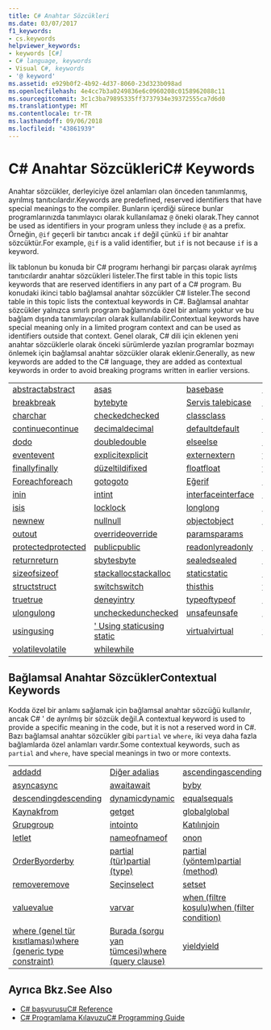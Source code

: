 ```yaml
---
title: C# Anahtar Sözcükleri
ms.date: 03/07/2017
f1_keywords:
- cs.keywords
helpviewer_keywords:
- keywords [C#]
- C# language, keywords
- Visual C#, keywords
- '@ keyword'
ms.assetid: e929b0f2-4b92-4d37-8060-23d323b098ad
ms.openlocfilehash: 4e4cc7b3a0249836e6c0960208c0158962088c11
ms.sourcegitcommit: 3c1c3ba79895335ff3737934e39372555ca7d6d0
ms.translationtype: MT
ms.contentlocale: tr-TR
ms.lasthandoff: 09/06/2018
ms.locfileid: "43861939"
---
```

# <a name="c-keywords"></a><span data-ttu-id="13bf0-102">C# Anahtar Sözcükleri</span><span class="sxs-lookup"><span data-stu-id="13bf0-102">C# Keywords</span></span>
<span data-ttu-id="13bf0-103">Anahtar sözcükler, derleyiciye özel anlamları olan önceden tanımlanmış, ayrılmış tanıtıcılardır.</span><span class="sxs-lookup"><span data-stu-id="13bf0-103">Keywords are predefined, reserved identifiers that have special meanings to the compiler.</span></span> <span data-ttu-id="13bf0-104">Bunların içerdiği sürece bunlar programlarınızda tanımlayıcı olarak kullanılamaz `@` öneki olarak.</span><span class="sxs-lookup"><span data-stu-id="13bf0-104">They cannot be used as identifiers in your program unless they include `@` as a prefix.</span></span> <span data-ttu-id="13bf0-105">Örneğin, `@if` geçerli bir tanıtıcı ancak `if` değil çünkü `if` bir anahtar sözcüktür.</span><span class="sxs-lookup"><span data-stu-id="13bf0-105">For example, `@if` is a valid identifier, but `if` is not because `if` is a keyword.</span></span>  
  
 <span data-ttu-id="13bf0-106">İlk tablonun bu konuda bir C# programı herhangi bir parçası olarak ayrılmış tanıtıcılardır anahtar sözcükleri listeler.</span><span class="sxs-lookup"><span data-stu-id="13bf0-106">The first table in this topic lists keywords that are reserved identifiers in any part of a C# program.</span></span> <span data-ttu-id="13bf0-107">Bu konudaki ikinci tablo bağlamsal anahtar sözcükler C# listeler.</span><span class="sxs-lookup"><span data-stu-id="13bf0-107">The second table in this topic lists the contextual keywords in C#.</span></span> <span data-ttu-id="13bf0-108">Bağlamsal anahtar sözcükler yalnızca sınırlı program bağlamında özel bir anlamı yoktur ve bu bağlam dışında tanımlayıcıları olarak kullanılabilir.</span><span class="sxs-lookup"><span data-stu-id="13bf0-108">Contextual keywords have special meaning only in a limited program context and can be used as identifiers outside that context.</span></span> <span data-ttu-id="13bf0-109">Genel olarak, C# dili için eklenen yeni anahtar sözcüklerle olarak önceki sürümlerde yazılan programlar bozmayı önlemek için bağlamsal anahtar sözcükler olarak eklenir.</span><span class="sxs-lookup"><span data-stu-id="13bf0-109">Generally, as new keywords are added to the C# language, they are added as contextual keywords in order to avoid breaking programs written in earlier versions.</span></span>  
  
|||||  
|---|---|---|---|  
|[<span data-ttu-id="13bf0-110">abstract</span><span class="sxs-lookup"><span data-stu-id="13bf0-110">abstract</span></span>](../../../csharp/language-reference/keywords/abstract.md)|[<span data-ttu-id="13bf0-111">as</span><span class="sxs-lookup"><span data-stu-id="13bf0-111">as</span></span>](../../../csharp/language-reference/keywords/as.md)|[<span data-ttu-id="13bf0-112">base</span><span class="sxs-lookup"><span data-stu-id="13bf0-112">base</span></span>](../../../csharp/language-reference/keywords/base.md)|[<span data-ttu-id="13bf0-113">bool</span><span class="sxs-lookup"><span data-stu-id="13bf0-113">bool</span></span>](../../../csharp/language-reference/keywords/bool.md)|  
|[<span data-ttu-id="13bf0-114">break</span><span class="sxs-lookup"><span data-stu-id="13bf0-114">break</span></span>](../../../csharp/language-reference/keywords/break.md)|[<span data-ttu-id="13bf0-115">byte</span><span class="sxs-lookup"><span data-stu-id="13bf0-115">byte</span></span>](../../../csharp/language-reference/keywords/byte.md)|[<span data-ttu-id="13bf0-116">Servis talebi</span><span class="sxs-lookup"><span data-stu-id="13bf0-116">case</span></span>](../../../csharp/language-reference/keywords/switch.md)|[<span data-ttu-id="13bf0-117">Yakalama</span><span class="sxs-lookup"><span data-stu-id="13bf0-117">catch</span></span>](../../../csharp/language-reference/keywords/try-catch.md)|  
|[<span data-ttu-id="13bf0-118">char</span><span class="sxs-lookup"><span data-stu-id="13bf0-118">char</span></span>](../../../csharp/language-reference/keywords/char.md)|[<span data-ttu-id="13bf0-119">checked</span><span class="sxs-lookup"><span data-stu-id="13bf0-119">checked</span></span>](../../../csharp/language-reference/keywords/checked.md)|[<span data-ttu-id="13bf0-120">class</span><span class="sxs-lookup"><span data-stu-id="13bf0-120">class</span></span>](../../../csharp/language-reference/keywords/class.md)|[<span data-ttu-id="13bf0-121">const</span><span class="sxs-lookup"><span data-stu-id="13bf0-121">const</span></span>](../../../csharp/language-reference/keywords/const.md)|  
|[<span data-ttu-id="13bf0-122">continue</span><span class="sxs-lookup"><span data-stu-id="13bf0-122">continue</span></span>](../../../csharp/language-reference/keywords/continue.md)|[<span data-ttu-id="13bf0-123">decimal</span><span class="sxs-lookup"><span data-stu-id="13bf0-123">decimal</span></span>](../../../csharp/language-reference/keywords/decimal.md)|[<span data-ttu-id="13bf0-124">default</span><span class="sxs-lookup"><span data-stu-id="13bf0-124">default</span></span>](../../../csharp/language-reference/keywords/default.md)|[<span data-ttu-id="13bf0-125">delegate</span><span class="sxs-lookup"><span data-stu-id="13bf0-125">delegate</span></span>](../../../csharp/language-reference/keywords/delegate.md)|  
|[<span data-ttu-id="13bf0-126">do</span><span class="sxs-lookup"><span data-stu-id="13bf0-126">do</span></span>](../../../csharp/language-reference/keywords/do.md)|[<span data-ttu-id="13bf0-127">double</span><span class="sxs-lookup"><span data-stu-id="13bf0-127">double</span></span>](../../../csharp/language-reference/keywords/double.md)|[<span data-ttu-id="13bf0-128">else</span><span class="sxs-lookup"><span data-stu-id="13bf0-128">else</span></span>](../../../csharp/language-reference/keywords/if-else.md)|[<span data-ttu-id="13bf0-129">enum</span><span class="sxs-lookup"><span data-stu-id="13bf0-129">enum</span></span>](../../../csharp/language-reference/keywords/enum.md)|  
|[<span data-ttu-id="13bf0-130">event</span><span class="sxs-lookup"><span data-stu-id="13bf0-130">event</span></span>](../../../csharp/language-reference/keywords/event.md)|[<span data-ttu-id="13bf0-131">explicit</span><span class="sxs-lookup"><span data-stu-id="13bf0-131">explicit</span></span>](../../../csharp/language-reference/keywords/explicit.md)|[<span data-ttu-id="13bf0-132">extern</span><span class="sxs-lookup"><span data-stu-id="13bf0-132">extern</span></span>](../../../csharp/language-reference/keywords/extern.md)|[<span data-ttu-id="13bf0-133">false</span><span class="sxs-lookup"><span data-stu-id="13bf0-133">false</span></span>](../../../csharp/language-reference/keywords/false.md)|  
|[<span data-ttu-id="13bf0-134">finally</span><span class="sxs-lookup"><span data-stu-id="13bf0-134">finally</span></span>](../../../csharp/language-reference/keywords/try-finally.md)|[<span data-ttu-id="13bf0-135">düzeltildi</span><span class="sxs-lookup"><span data-stu-id="13bf0-135">fixed</span></span>](../../../csharp/language-reference/keywords/fixed-statement.md)|[<span data-ttu-id="13bf0-136">float</span><span class="sxs-lookup"><span data-stu-id="13bf0-136">float</span></span>](../../../csharp/language-reference/keywords/float.md)|[<span data-ttu-id="13bf0-137">for</span><span class="sxs-lookup"><span data-stu-id="13bf0-137">for</span></span>](../../../csharp/language-reference/keywords/for.md)|  
|[<span data-ttu-id="13bf0-138">Foreach</span><span class="sxs-lookup"><span data-stu-id="13bf0-138">foreach</span></span>](../../../csharp/language-reference/keywords/foreach-in.md)|[<span data-ttu-id="13bf0-139">goto</span><span class="sxs-lookup"><span data-stu-id="13bf0-139">goto</span></span>](../../../csharp/language-reference/keywords/goto.md)|[<span data-ttu-id="13bf0-140">Eğer</span><span class="sxs-lookup"><span data-stu-id="13bf0-140">if</span></span>](../../../csharp/language-reference/keywords/if-else.md)|[<span data-ttu-id="13bf0-141">implicit</span><span class="sxs-lookup"><span data-stu-id="13bf0-141">implicit</span></span>](../../../csharp/language-reference/keywords/implicit.md)|  
|[<span data-ttu-id="13bf0-142">in</span><span class="sxs-lookup"><span data-stu-id="13bf0-142">in</span></span>](../../../csharp/language-reference/keywords/in.md)|[<span data-ttu-id="13bf0-143">int</span><span class="sxs-lookup"><span data-stu-id="13bf0-143">int</span></span>](../../../csharp/language-reference/keywords/int.md)|[<span data-ttu-id="13bf0-144">interface</span><span class="sxs-lookup"><span data-stu-id="13bf0-144">interface</span></span>](../../../csharp/language-reference/keywords/interface.md)|[<span data-ttu-id="13bf0-145">internal</span><span class="sxs-lookup"><span data-stu-id="13bf0-145">internal</span></span>](../../../csharp/language-reference/keywords/internal.md)|
|[<span data-ttu-id="13bf0-146">is</span><span class="sxs-lookup"><span data-stu-id="13bf0-146">is</span></span>](../../../csharp/language-reference/keywords/is.md)|[<span data-ttu-id="13bf0-147">lock</span><span class="sxs-lookup"><span data-stu-id="13bf0-147">lock</span></span>](../../../csharp/language-reference/keywords/lock-statement.md)|[<span data-ttu-id="13bf0-148">long</span><span class="sxs-lookup"><span data-stu-id="13bf0-148">long</span></span>](../../../csharp/language-reference/keywords/long.md)|[<span data-ttu-id="13bf0-149">namespace</span><span class="sxs-lookup"><span data-stu-id="13bf0-149">namespace</span></span>](../../../csharp/language-reference/keywords/namespace.md)|
|[<span data-ttu-id="13bf0-150">new</span><span class="sxs-lookup"><span data-stu-id="13bf0-150">new</span></span>](../../../csharp/language-reference/keywords/new.md)|[<span data-ttu-id="13bf0-151">null</span><span class="sxs-lookup"><span data-stu-id="13bf0-151">null</span></span>](../../../csharp/language-reference/keywords/null.md)|[<span data-ttu-id="13bf0-152">object</span><span class="sxs-lookup"><span data-stu-id="13bf0-152">object</span></span>](../../../csharp/language-reference/keywords/object.md)|[<span data-ttu-id="13bf0-153">operator</span><span class="sxs-lookup"><span data-stu-id="13bf0-153">operator</span></span>](../../../csharp/language-reference/keywords/operator.md)|
|[<span data-ttu-id="13bf0-154">out</span><span class="sxs-lookup"><span data-stu-id="13bf0-154">out</span></span>](../../../csharp/language-reference/keywords/out.md)|[<span data-ttu-id="13bf0-155">override</span><span class="sxs-lookup"><span data-stu-id="13bf0-155">override</span></span>](../../../csharp/language-reference/keywords/override.md)|[<span data-ttu-id="13bf0-156">params</span><span class="sxs-lookup"><span data-stu-id="13bf0-156">params</span></span>](../../../csharp/language-reference/keywords/params.md)|[<span data-ttu-id="13bf0-157">private</span><span class="sxs-lookup"><span data-stu-id="13bf0-157">private</span></span>](../../../csharp/language-reference/keywords/private.md)|
|[<span data-ttu-id="13bf0-158">protected</span><span class="sxs-lookup"><span data-stu-id="13bf0-158">protected</span></span>](../../../csharp/language-reference/keywords/protected.md)|[<span data-ttu-id="13bf0-159">public</span><span class="sxs-lookup"><span data-stu-id="13bf0-159">public</span></span>](../../../csharp/language-reference/keywords/public.md)|[<span data-ttu-id="13bf0-160">readonly</span><span class="sxs-lookup"><span data-stu-id="13bf0-160">readonly</span></span>](../../../csharp/language-reference/keywords/readonly.md)|[<span data-ttu-id="13bf0-161">ref</span><span class="sxs-lookup"><span data-stu-id="13bf0-161">ref</span></span>](../../../csharp/language-reference/keywords/ref.md)|
|[<span data-ttu-id="13bf0-162">return</span><span class="sxs-lookup"><span data-stu-id="13bf0-162">return</span></span>](../../../csharp/language-reference/keywords/return.md)|[<span data-ttu-id="13bf0-163">sbyte</span><span class="sxs-lookup"><span data-stu-id="13bf0-163">sbyte</span></span>](../../../csharp/language-reference/keywords/sbyte.md)|[<span data-ttu-id="13bf0-164">sealed</span><span class="sxs-lookup"><span data-stu-id="13bf0-164">sealed</span></span>](../../../csharp/language-reference/keywords/sealed.md)|[<span data-ttu-id="13bf0-165">short</span><span class="sxs-lookup"><span data-stu-id="13bf0-165">short</span></span>](../../../csharp/language-reference/keywords/short.md)||
[<span data-ttu-id="13bf0-166">sizeof</span><span class="sxs-lookup"><span data-stu-id="13bf0-166">sizeof</span></span>](../../../csharp/language-reference/keywords/sizeof.md)|[<span data-ttu-id="13bf0-167">stackalloc</span><span class="sxs-lookup"><span data-stu-id="13bf0-167">stackalloc</span></span>](../../../csharp/language-reference/keywords/stackalloc.md)|[<span data-ttu-id="13bf0-168">static</span><span class="sxs-lookup"><span data-stu-id="13bf0-168">static</span></span>](../../../csharp/language-reference/keywords/static.md)|[<span data-ttu-id="13bf0-169">string</span><span class="sxs-lookup"><span data-stu-id="13bf0-169">string</span></span>](../../../csharp/language-reference/keywords/string.md)|
|[<span data-ttu-id="13bf0-170">struct</span><span class="sxs-lookup"><span data-stu-id="13bf0-170">struct</span></span>](../../../csharp/language-reference/keywords/struct.md)|[<span data-ttu-id="13bf0-171">switch</span><span class="sxs-lookup"><span data-stu-id="13bf0-171">switch</span></span>](../../../csharp/language-reference/keywords/switch.md)|[<span data-ttu-id="13bf0-172">this</span><span class="sxs-lookup"><span data-stu-id="13bf0-172">this</span></span>](../../../csharp/language-reference/keywords/this.md)|[<span data-ttu-id="13bf0-173">throw</span><span class="sxs-lookup"><span data-stu-id="13bf0-173">throw</span></span>](../../../csharp/language-reference/keywords/throw.md)|
|[<span data-ttu-id="13bf0-174">true</span><span class="sxs-lookup"><span data-stu-id="13bf0-174">true</span></span>](../../../csharp/language-reference/keywords/true.md)|[<span data-ttu-id="13bf0-175">deneyin</span><span class="sxs-lookup"><span data-stu-id="13bf0-175">try</span></span>](../../../csharp/language-reference/keywords/try-catch.md)|[<span data-ttu-id="13bf0-176">typeof</span><span class="sxs-lookup"><span data-stu-id="13bf0-176">typeof</span></span>](../../../csharp/language-reference/keywords/typeof.md)|[<span data-ttu-id="13bf0-177">uint</span><span class="sxs-lookup"><span data-stu-id="13bf0-177">uint</span></span>](../../../csharp/language-reference/keywords/uint.md)|
|[<span data-ttu-id="13bf0-178">ulong</span><span class="sxs-lookup"><span data-stu-id="13bf0-178">ulong</span></span>](../../../csharp/language-reference/keywords/ulong.md)|[<span data-ttu-id="13bf0-179">unchecked</span><span class="sxs-lookup"><span data-stu-id="13bf0-179">unchecked</span></span>](../../../csharp/language-reference/keywords/unchecked.md)|[<span data-ttu-id="13bf0-180">unsafe</span><span class="sxs-lookup"><span data-stu-id="13bf0-180">unsafe</span></span>](../../../csharp/language-reference/keywords/unsafe.md)|[<span data-ttu-id="13bf0-181">ushort</span><span class="sxs-lookup"><span data-stu-id="13bf0-181">ushort</span></span>](../../../csharp/language-reference/keywords/ushort.md)|
|[<span data-ttu-id="13bf0-182">using</span><span class="sxs-lookup"><span data-stu-id="13bf0-182">using</span></span>](../../../csharp/language-reference/keywords/using.md)|[<span data-ttu-id="13bf0-183">' Using static</span><span class="sxs-lookup"><span data-stu-id="13bf0-183">using static</span></span>](using-static.md)|[<span data-ttu-id="13bf0-184">virtual</span><span class="sxs-lookup"><span data-stu-id="13bf0-184">virtual</span></span>](../../../csharp/language-reference/keywords/virtual.md)|[<span data-ttu-id="13bf0-185">void</span><span class="sxs-lookup"><span data-stu-id="13bf0-185">void</span></span>](../../../csharp/language-reference/keywords/void.md)|
|[<span data-ttu-id="13bf0-186">volatile</span><span class="sxs-lookup"><span data-stu-id="13bf0-186">volatile</span></span>](../../../csharp/language-reference/keywords/volatile.md)|[<span data-ttu-id="13bf0-187">while</span><span class="sxs-lookup"><span data-stu-id="13bf0-187">while</span></span>](../../../csharp/language-reference/keywords/while.md)|

## <a name="contextual-keywords"></a><span data-ttu-id="13bf0-188">Bağlamsal Anahtar Sözcükler</span><span class="sxs-lookup"><span data-stu-id="13bf0-188">Contextual Keywords</span></span>  
 <span data-ttu-id="13bf0-189">Kodda özel bir anlamı sağlamak için bağlamsal anahtar sözcüğü kullanılır, ancak C# ' de ayrılmış bir sözcük değil.</span><span class="sxs-lookup"><span data-stu-id="13bf0-189">A contextual keyword is used to provide a specific meaning in the code, but it is not a reserved word in C#.</span></span> <span data-ttu-id="13bf0-190">Bazı bağlamsal anahtar sözcükler gibi `partial` ve `where`, iki veya daha fazla bağlamlarda özel anlamları vardır.</span><span class="sxs-lookup"><span data-stu-id="13bf0-190">Some contextual keywords, such as `partial` and `where`, have special meanings in two or more contexts.</span></span>  
  
||||  
|---|---|---|  
|[<span data-ttu-id="13bf0-191">add</span><span class="sxs-lookup"><span data-stu-id="13bf0-191">add</span></span>](add.md)|[<span data-ttu-id="13bf0-192">Diğer ad</span><span class="sxs-lookup"><span data-stu-id="13bf0-192">alias</span></span>](extern-alias.md)|[<span data-ttu-id="13bf0-193">ascending</span><span class="sxs-lookup"><span data-stu-id="13bf0-193">ascending</span></span>](ascending.md)|
|[<span data-ttu-id="13bf0-194">async</span><span class="sxs-lookup"><span data-stu-id="13bf0-194">async</span></span>](async.md)|[<span data-ttu-id="13bf0-195">await</span><span class="sxs-lookup"><span data-stu-id="13bf0-195">await</span></span>](await.md)|[<span data-ttu-id="13bf0-196">by</span><span class="sxs-lookup"><span data-stu-id="13bf0-196">by</span></span>](by.md)|
|[<span data-ttu-id="13bf0-197">descending</span><span class="sxs-lookup"><span data-stu-id="13bf0-197">descending</span></span>](descending.md)|[<span data-ttu-id="13bf0-198">dynamic</span><span class="sxs-lookup"><span data-stu-id="13bf0-198">dynamic</span></span>](dynamic.md)|[<span data-ttu-id="13bf0-199">equals</span><span class="sxs-lookup"><span data-stu-id="13bf0-199">equals</span></span>](equals.md)|
|[<span data-ttu-id="13bf0-200">Kaynak</span><span class="sxs-lookup"><span data-stu-id="13bf0-200">from</span></span>](from-clause.md)|[<span data-ttu-id="13bf0-201">get</span><span class="sxs-lookup"><span data-stu-id="13bf0-201">get</span></span>](get.md)|[<span data-ttu-id="13bf0-202">global</span><span class="sxs-lookup"><span data-stu-id="13bf0-202">global</span></span>](global.md)|
|[<span data-ttu-id="13bf0-203">Grup</span><span class="sxs-lookup"><span data-stu-id="13bf0-203">group</span></span>](group-clause.md)|[<span data-ttu-id="13bf0-204">into</span><span class="sxs-lookup"><span data-stu-id="13bf0-204">into</span></span>](into.md)|[<span data-ttu-id="13bf0-205">Katılın</span><span class="sxs-lookup"><span data-stu-id="13bf0-205">join</span></span>](join-clause.md)|
|[<span data-ttu-id="13bf0-206">let</span><span class="sxs-lookup"><span data-stu-id="13bf0-206">let</span></span>](let-clause.md)|[<span data-ttu-id="13bf0-207">nameof</span><span class="sxs-lookup"><span data-stu-id="13bf0-207">nameof</span></span>](nameof.md)|[<span data-ttu-id="13bf0-208">on</span><span class="sxs-lookup"><span data-stu-id="13bf0-208">on</span></span>](on.md)|
|[<span data-ttu-id="13bf0-209">OrderBy</span><span class="sxs-lookup"><span data-stu-id="13bf0-209">orderby</span></span>](orderby-clause.md)|[<span data-ttu-id="13bf0-210">partial (tür)</span><span class="sxs-lookup"><span data-stu-id="13bf0-210">partial (type)</span></span>](partial-type.md)|[<span data-ttu-id="13bf0-211">partial (yöntem)</span><span class="sxs-lookup"><span data-stu-id="13bf0-211">partial (method)</span></span>](partial-method.md)|
|[<span data-ttu-id="13bf0-212">remove</span><span class="sxs-lookup"><span data-stu-id="13bf0-212">remove</span></span>](remove.md)|[<span data-ttu-id="13bf0-213">Seçin</span><span class="sxs-lookup"><span data-stu-id="13bf0-213">select</span></span>](select-clause.md)|[<span data-ttu-id="13bf0-214">set</span><span class="sxs-lookup"><span data-stu-id="13bf0-214">set</span></span>](set.md)|
|[<span data-ttu-id="13bf0-215">value</span><span class="sxs-lookup"><span data-stu-id="13bf0-215">value</span></span>](value.md)|[<span data-ttu-id="13bf0-216">var</span><span class="sxs-lookup"><span data-stu-id="13bf0-216">var</span></span>](var.md)|[<span data-ttu-id="13bf0-217">when (filtre koşulu)</span><span class="sxs-lookup"><span data-stu-id="13bf0-217">when (filter condition)</span></span>](when.md)|
|[<span data-ttu-id="13bf0-218">where (genel tür kısıtlaması)</span><span class="sxs-lookup"><span data-stu-id="13bf0-218">where (generic type constraint)</span></span>](where-generic-type-constraint.md)|[<span data-ttu-id="13bf0-219">Burada (sorgu yan tümcesi)</span><span class="sxs-lookup"><span data-stu-id="13bf0-219">where (query clause)</span></span>](where-clause.md)|[<span data-ttu-id="13bf0-220">yield</span><span class="sxs-lookup"><span data-stu-id="13bf0-220">yield</span></span>](yield.md)|
  
## <a name="see-also"></a><span data-ttu-id="13bf0-221">Ayrıca Bkz.</span><span class="sxs-lookup"><span data-stu-id="13bf0-221">See Also</span></span>

- [<span data-ttu-id="13bf0-222">C# başvurusu</span><span class="sxs-lookup"><span data-stu-id="13bf0-222">C# Reference</span></span>](../../../csharp/language-reference/index.md)  
- [<span data-ttu-id="13bf0-223">C# Programlama Kılavuzu</span><span class="sxs-lookup"><span data-stu-id="13bf0-223">C# Programming Guide</span></span>](../../../csharp/programming-guide/index.md)
